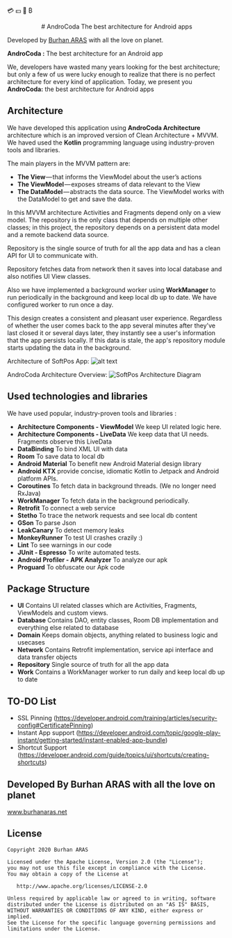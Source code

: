 
💳 💵 🏦 ₿
<center>
# AndroCoda
The best architecture for Android apps
</center>

Developed by [Burhan ARAS] with all the love on planet.

**AndroCoda :** The best architecture for an Android app

We, developers have wasted many years looking for the best architecture; but only a few of us were lucky enough to realize that there is no perfect architecture for every kind of application.
Today, we present you **AndroCoda:** the best architecture for Android apps


## Architecture

We have developed this application using **AndroCoda Architecture** architecture which is an improved version of Clean Architecture + MVVM. We haved used the **Kotlin** programming language using industry-proven tools and libraries.

The main players in the MVVM pattern are:
  - **The View** — that informs the ViewModel about the user’s actions
  - **The ViewModel** — exposes streams of data relevant to the View
  - **The DataModel** — abstracts the data source. The ViewModel works with the DataModel to get and save the data.


In this MVVM architecture Activities and Fragments depend only on a view model. The repository is the only class that depends on multiple other classes; in this project, the repository depends on a persistent data model and a remote backend data source.

Repository is the single source of truth for all the app data and has a clean API for UI to communicate with.

Repository fetches data from network then it saves into local database and also notifies UI View classes.

Also we have implemented a background worker using **WorkManager** to run periodically in the background and keep local db up to date. We have configured worker to run once a day.

This design creates a consistent and pleasant user experience. Regardless of whether the user comes back to the app several minutes after they've last closed it or several days later, they instantly see a user's information that the app persists locally. If this data is stale, the app's repository module starts updating the data in the background.

Architecture of SoftPos App: 
![alt text](https://github.com/burhanaras/ListenHub/blob/master/screenshots/androcoda.png "SoftPos App architecture")

AndroCoda Architecture Overview:
![SoftPos Architecture Diagram](https://github.com/burhanaras/ListenHub/blob/master/screenshots/architecture.jpg?raw=true)


## Used technologies and libraries

We have used popular, industry-proven tools and libraries :

* **Architecture Components - ViewModel** We keep UI related logic here.
* **Architecture Components - LiveData** We keep data that UI needs. Fragments observe this LiveData
* **DataBinding** To bind XML UI with data
* **Room** To save data to local db
* **Android Material** To benefit new Android Material design library
* **Android KTX**  provide concise, idiomatic Kotlin to Jetpack and Android platform APIs.
* **Coroutines** To fetch data in background threads. (We no longer need RxJava)
* **WorkManager** To fetch data in the background periodically.
* **Retrofit** To connect a web service
* **Stetho** To trace the network requests and see local db content
* **GSon** To parse Json
* **LeakCanary** To detect memory leaks
* **MonkeyRunner** To test UI crashes crazily :)
* **Lint** To see warnings in our code
* **JUnit - Espresso** To write automated tests.
* **Android Profiler - APK Analyzer** To analyze our apk
* **Proguard** To obfuscate our Apk code


## Package Structure

* **UI** Contains UI related classes which are Activities, Fragments, ViewModels  and custom views.
* **Database** Contains DAO, entity classes, Room DB implementation and everything else related to database
* **Domain** Keeps domain objects, anything related to business logic and usecases
* **Network** Contains Retrofit implementation, service api interface and data transfer objects
* **Repository** Single source of truth for all the app data
* **Work** Contains a WorkManager worker to run daily and keep local db up to date


## TO-DO List

* SSL Pinning (https://developer.android.com/training/articles/security-config#CertificatePinning)
* Instant App support (https://developer.android.com/topic/google-play-instant/getting-started/instant-enabled-app-bundle)
* Shortcut Support (https://developer.android.com/guide/topics/ui/shortcuts/creating-shortcuts)


Developed By Burhan ARAS with all the love on planet
------------

www.burhanaras.net

   [Burhan ARAS]: <http://www.burhanaras.net>


License
-------

    Copyright 2020 Burhan ARAS

    Licensed under the Apache License, Version 2.0 (the "License");
    you may not use this file except in compliance with the License.
    You may obtain a copy of the License at

       http://www.apache.org/licenses/LICENSE-2.0

    Unless required by applicable law or agreed to in writing, software
    distributed under the License is distributed on an "AS IS" BASIS,
    WITHOUT WARRANTIES OR CONDITIONS OF ANY KIND, either express or implied.
    See the License for the specific language governing permissions and
    limitations under the License.
